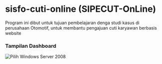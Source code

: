 # sisfo-cuti-online (SIPECUT-OnLine)
Program ini dibut untuk tujuan pembelajaran denga studi kasus di perusahaan Otomotif, untuk membantu pengajuan cuti karyawan berbasis website

### Tampilan Dashboard
![](dokumentasi/step1.png "Pilih Windows Server 2008")
